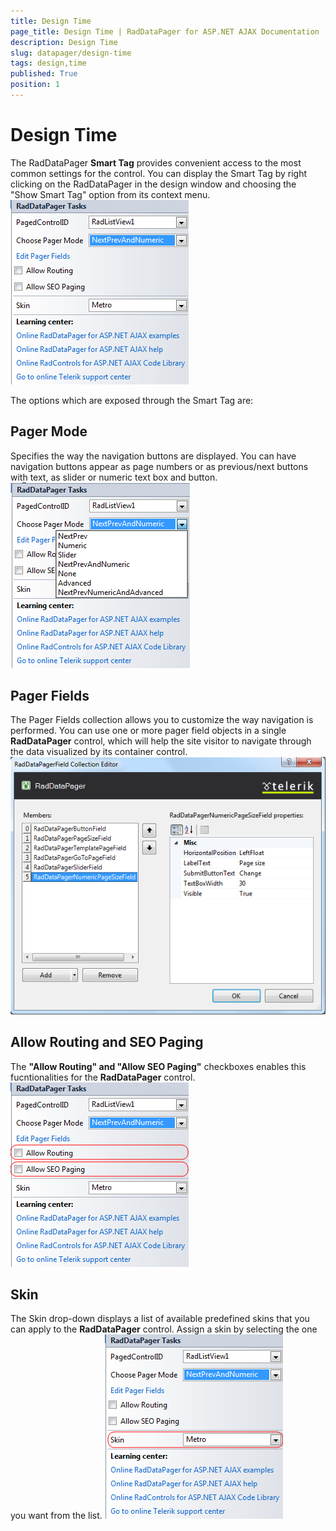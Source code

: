 ```yaml
---
title: Design Time
page_title: Design Time | RadDataPager for ASP.NET AJAX Documentation
description: Design Time
slug: datapager/design-time
tags: design,time
published: True
position: 1
---
```


# Design Time



The RadDataPager **Smart Tag** provides convenient access to the most common settings for the control. You can display the Smart Tag by right clicking on the RadDataPager in the design window and choosing the "Show Smart Tag" option from its context menu.
![RadDataPager Smart Tag](images/datapager_designtime1.png)

The options which are exposed through the Smart Tag are:

## Pager Mode

Specifies the way the navigation buttons are displayed. You can have navigation buttons appear as page numbers or as previous/next buttons with text, as slider or numeric text box and button.
![RadDataPager Pager Mode](images/datapager_designtime2.png)

## Pager Fields

The Pager Fields collection allows you to customize the way navigation is performed. You can use one or more pager field objects in a single **RadDataPager** control, which will help the site visitor to navigate through the data visualized by its container control.
![RadDataPager Pager Fields](images/datapager_designtime3.png)

## Allow Routing and SEO Paging

The **"Allow Routing" and "Allow SEO Paging"** checkboxes enables this fucntionalities for the **RadDataPager** control.
![Add RadStyleSheetManager option](images/datapager_designtime4.png)

## Skin

The Skin drop-down displays a list of available predefined skins that you can apply to the **RadDataPager** control. Assign a skin by selecting the one you want from the list.
![RadDataPager Skin](images/datapager_designtime5.png)
